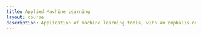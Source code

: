 ```yaml
---
title: Applied Machine Learning
layout: course
description: Application of machine learning tools, with an emphasis on solving practical problems. Data cleaning, feature extraction, supervised and unsupervised machine learning, reproducible workflows, and communicating results.
---
```

